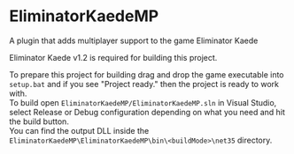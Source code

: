 # EliminatorKaedeMP
A plugin that adds multiplayer support to the game Eliminator Kaede

Eliminator Kaede v1.2 is required for building this project.

To prepare this project for building drag and drop the game executable into `setup.bat` and if you see "Project ready." then the project is ready to work with. \
To build open `EliminatorKaedeMP/EliminatorKaedeMP.sln` in Visual Studio, select Release or Debug configuration depending on what you need and hit the build button. \
You can find the output DLL inside the `EliminatorKaedeMP\EliminatorKaedeMP\bin\<buildMode>\net35` directory.
